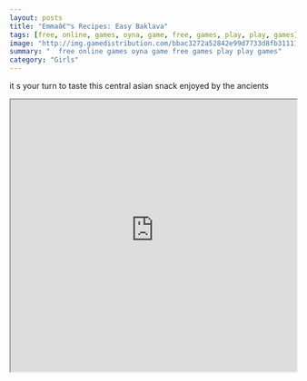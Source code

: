 ```yaml
---
layout: posts
title: "Emmaâ€™s Recipes: Easy Baklava"
tags: [free, online, games, oyna, game, free, games, play, play, games]
image: "http://img.gamedistribution.com/bbac3272a52842e99d7733d8fb311111.jpg"
summary: "  free online games oyna game free games play play games"
category: "Girls"
---
```


it s your turn to taste this central asian snack enjoyed by the ancients

<iframe width="100%" height="480px;" src="http://flash.gamedistribution.com?game=bbac3272a52842e99d7733d8fb311111"></iframe>